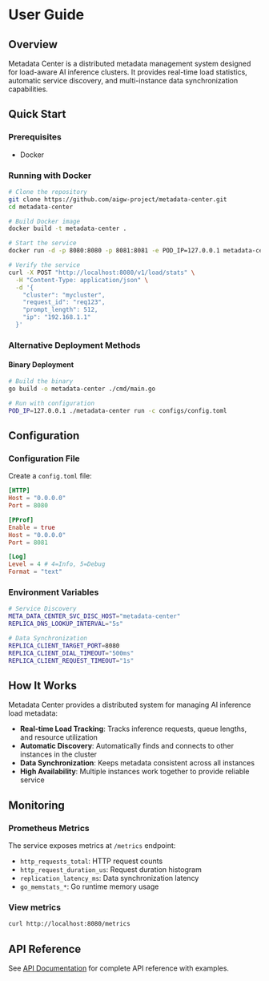 # User Guide

## Overview

Metadata Center is a distributed metadata management system designed for load-aware AI inference clusters. It provides real-time load statistics, automatic service discovery, and multi-instance data synchronization capabilities.

## Quick Start

### Prerequisites

- Docker

### Running with Docker

```bash
# Clone the repository
git clone https://github.com/aigw-project/metadata-center.git
cd metadata-center

# Build Docker image
docker build -t metadata-center .

# Start the service
docker run -d -p 8080:8080 -p 8081:8081 -e POD_IP=127.0.0.1 metadata-center

# Verify the service
curl -X POST "http://localhost:8080/v1/load/stats" \
  -H "Content-Type: application/json" \
  -d '{
    "cluster": "mycluster",
    "request_id": "req123",
    "prompt_length": 512,
    "ip": "192.168.1.1"
  }'
```

### Alternative Deployment Methods

#### Binary Deployment

```bash
# Build the binary
go build -o metadata-center ./cmd/main.go

# Run with configuration
POD_IP=127.0.0.1 ./metadata-center run -c configs/config.toml
```

## Configuration

### Configuration File

Create a `config.toml` file:

```toml
[HTTP]
Host = "0.0.0.0"
Port = 8080

[PProf]
Enable = true
Host = "0.0.0.0"
Port = 8081

[Log]
Level = 4 # 4=Info, 5=Debug
Format = "text"
```

### Environment Variables

```bash
# Service Discovery
META_DATA_CENTER_SVC_DISC_HOST="metadata-center"
REPLICA_DNS_LOOKUP_INTERVAL="5s"

# Data Synchronization
REPLICA_CLIENT_TARGET_PORT=8080
REPLICA_CLIENT_DIAL_TIMEOUT="500ms"
REPLICA_CLIENT_REQUEST_TIMEOUT="1s"
```

## How It Works

Metadata Center provides a distributed system for managing AI inference load metadata:

- **Real-time Load Tracking**: Tracks inference requests, queue lengths, and resource utilization
- **Automatic Discovery**: Automatically finds and connects to other instances in the cluster
- **Data Synchronization**: Keeps metadata consistent across all instances
- **High Availability**: Multiple instances work together to provide reliable service

## Monitoring

### Prometheus Metrics

The service exposes metrics at `/metrics` endpoint:

- `http_requests_total`: HTTP request counts
- `http_request_duration_us`: Request duration histogram
- `replication_latency_ms`: Data synchronization latency
- `go_memstats_*`: Go runtime memory usage

### View metrics

```bash
curl http://localhost:8080/metrics
```

## API Reference

See [API Documentation](../api.md) for complete API reference with examples.